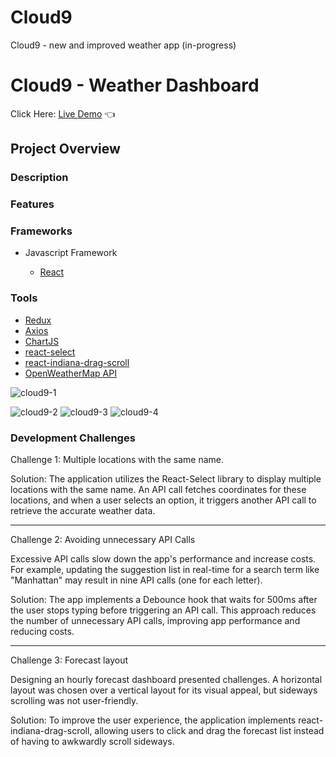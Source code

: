 # Cloud9

Cloud9 - new and improved weather app (in-progress)

# Cloud9 - Weather Dashboard

Click Here: [Live Demo](https://swhag.github.io/Cloud9/) :point_left:

## Project Overview

### Description

### Features

### Frameworks

- Javascript Framework

  - [React](https://reactjs.org/)

### Tools

- [Redux](https://redux.js.org/)
- [Axios](https://axios-http.com/docs/intro)
- [ChartJS](https://www.chartjs.org/)
- [react-select](https://www.npmjs.com/package/react-select)
- [react-indiana-drag-scroll](https://www.npmjs.com/package/react-indiana-drag-scroll)
- [OpenWeatherMap API](https://openweathermap.org/api)



![cloud9-1](https://user-images.githubusercontent.com/109196962/230288060-c5904d25-9001-4f57-9276-aabab6ba4c06.PNG)



![cloud9-2](https://user-images.githubusercontent.com/109196962/230287481-8c734cd3-c194-4943-ac66-f2b334671a2a.PNG)
![cloud9-3](https://user-images.githubusercontent.com/109196962/230287506-0f3b5922-63f3-4c9e-a2d5-664a6b1ec0f7.PNG)
![cloud9-4](https://user-images.githubusercontent.com/109196962/230287519-8f8f6bc1-33b5-45ef-bce7-b57ad3214c82.PNG)



### Development Challenges

Challenge 1: Multiple locations with the same name.

Solution: The application utilizes the React-Select library to display multiple locations with the same name. An API call fetches coordinates for these locations, and when a user selects an option, it triggers another API call to retrieve the accurate weather data.

---

Challenge 2: Avoiding unnecessary API Calls

Excessive API calls slow down the app's performance and increase costs. For example, updating the suggestion list in real-time for a search term like "Manhattan" may result in nine API calls (one for each letter).

Solution: The app implements a Debounce hook that waits for 500ms after the user stops typing before triggering an API call. This approach reduces the number of unnecessary API calls, improving app performance and reducing costs.

---

Challenge 3: Forecast layout

Designing an hourly forecast dashboard presented challenges. A horizontal layout was chosen over a vertical layout for its visual appeal, but sideways scrolling was not user-friendly.

Solution: To improve the user experience, the application implements react-indiana-drag-scroll, allowing users to click and drag the forecast list instead of having to awkwardly scroll sideways.
